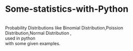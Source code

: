 # Some-statistics-with-Python 

<br>
Probability Distributions like Binomial Distribution,Poission Distribution,Normal Distribution ,<br> used in python  <br> 
with some given examples.

